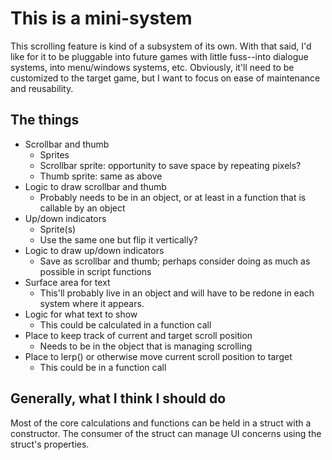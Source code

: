 # This is a mini-system

This scrolling feature is kind of a subsystem of its own. With that said, I'd like for it to be pluggable into future games with little fuss--into dialogue systems, into menu/windows systems, etc. Obviously, it'll need to be customized to the target game, but I want to focus on ease of maintenance and reusability.

## The things

- Scrollbar and thumb
  - Sprites
  - Scrollbar sprite: opportunity to save space by repeating pixels?
  - Thumb sprite: same as above
- Logic to draw scrollbar and thumb
  - Probably needs to be in an object, or at least in a function that is callable by an object
- Up/down indicators
  - Sprite(s)
  - Use the same one but flip it vertically?
- Logic to draw up/down indicators
  - Save as scrollbar and thumb; perhaps consider doing as much as possible in script functions
- Surface area for text
  - This'll probably live in an object and will have to be redone in each system where it appears.
- Logic for what text to show
  - This could be calculated in a function call
- Place to keep track of current and target scroll position
  - Needs to be in the object that is managing scrolling
- Place to lerp() or otherwise move current scroll position to target
  - This could be in a function call

## Generally, what I think I should do

Most of the core calculations and functions can be held in a struct with a constructor. The consumer of the struct can manage UI concerns using the struct's properties.

